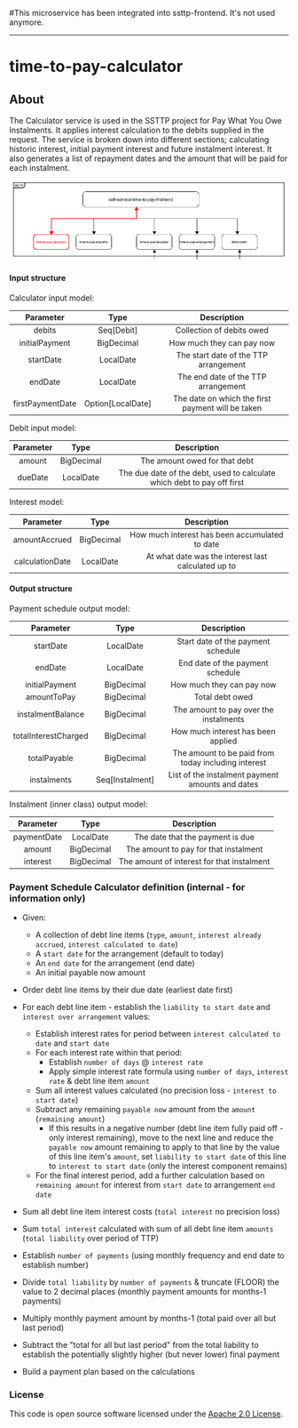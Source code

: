 
#This microservice has been integrated into ssttp-frontend. It's not used anymore.

-----------


# time-to-pay-calculator

## About

The Calculator service is used in the SSTTP project for Pay What You Owe Instalments. It applies interest calculation to the debits supplied in the request.
The service is broken down into different sections; calculating historic interest, initial payment interest and future instalment interest.
It also generates a list of repayment dates and the amount that will be paid for each instalment.

<a href="https://github.com/hmrc/time-to-pay-calculator">
    <p align="center">
        <img src="https://raw.githubusercontent.com/hmrc/time-to-pay-calculator/master/public/calculator.png" alt="CalculatorOverview">
    </p>
</a> 



#### Input structure
Calculator input model:

| Parameter                                            | Type            | Description                                                            |
|:----------------------------------------------------:|:---------------:|:----------------------------------------------------------------------:|
| debits                                               | Seq[Debit]     | Collection of debits owed                                              |
| initialPayment                                       | BigDecimal      | How much they can pay now                                              |
| startDate                                            | LocalDate       | The start date of the TTP arrangement                                  |
| endDate                                              | LocalDate       | The end date of the TTP arrangement                                    |
| firstPaymentDate                                     | Option[LocalDate]       | The date on which the first payment will be taken                      |


Debit input model:

| Parameter               | Type       | Description                                                             |
|:-----------------------:|:----------:|:-----------------------------------------------------------------------:|
| amount                  | BigDecimal | The amount owed for that debt                                           |
| dueDate     | LocalDate  | The due date of the debt, used to calculate which debt to pay off first |

Interest model:

| Parameter               | Type       | Description                                                             |
|:-----------------------:|:----------:|:-----------------------------------------------------------------------:|
| amountAccrued           | BigDecimal | How much interest has been accumulated to date                          |
| calculationDate         | LocalDate  | At what date was the interest last calculated up to                     |


#### Output structure
Payment schedule output model:

| Parameter                 | Type              | Description                                         |
|:-------------------------:|:-----------------:|:---------------------------------------------------:|
| startDate            | LocalDate        | Start date of the payment schedule                         |
| endDate            | LocalDate        | End date of the payment schedule                          |
| initialPayment            | BigDecimal        | How much they can pay now                           |
| amountToPay               | BigDecimal        | Total debt owed                                     |
| instalmentBalance         | BigDecimal        | The amount to pay over the instalments              |
| totalInterestCharged      | BigDecimal        | How much interest has been applied                  |
| totalPayable              | BigDecimal        | The amount to be paid from today including interest |
| instalments               | Seq[Instalment]  | List of the instalment payment amounts and dates    |

Instalment (inner class) output model:

| Parameter      	| Type       	| Description                           	|
|:-----------------:|:-------------:|:-----------------------------------------:|
| paymentDate    	| LocalDate  	| The date that the payment is due      	|
| amount 	        | BigDecimal 	| The amount to pay for that instalment 	|
| interest 	        | BigDecimal 	| The amount of interest for that instalment 	|


### Payment Schedule Calculator definition (internal - for information only)

* Given:
    * A collection of debt line items (`type`, `amount`, `interest already accrued`, `interest calculated to date`)
    * A `start date` for the arrangement (default to today)
    * An `end date` for the arrangement (end date)
    * An initial payable now amount

* Order debt line items by their due date (earliest date first)
* For each debt line item - establish the `liability to start date` and `interest over arrangement` values:
    * Establish interest rates for period between `interest calculated to date` and `start date`
    * For each interest rate within that period:
        * Establish `number of days` @ `interest rate`
        * Apply simple interest rate formula using `number of days`, `interest rate` & debt line item `amount`
    * Sum all interest values calculated (no precision loss - `interest to start date`)
    * Subtract any remaining `payable now` amount from the `amount` (`remaining amount`)
        * If this results in a negative number (debt line item fully paid off - only interest remaining), move to the next line and reduce the `payable now` amount remaining to apply to that line by the value of this line item's `amount`, set `liability to start date` of this line to `interest to start date` (only the interest component remains)
    * For the final interest period, add a further calculation based on `remaining amount` for interest from `start date` to arrangement `end date`
* Sum all debt line item interest costs (`total interest` no precision loss)
* Sum `total interest` calculated with sum of all debt line item `amounts` (`total liability` over period of TTP)
* Establish `number of payments` (using monthly frequency and end date to establish number)
* Divide `total liability` by `number of payments` & truncate (FLOOR) the value to 2 decimal places (monthly payment amounts for months-1 payments)
* Multiply monthly payment amount by months-1 (total paid over all but last period)
* Subtract the "total for all but last period" from the total liability to establish the potentially slightly higher (but never lower) final payment
* Build a payment plan based on the calculations

### License

This code is open source software licensed under the [Apache 2.0 License]("http://www.apache.org/licenses/LICENSE-2.0.html").

